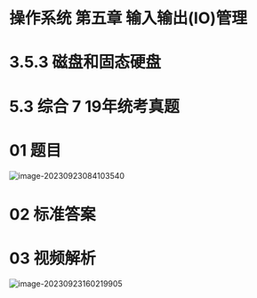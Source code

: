 # 操作系统 第五章 输入输出(IO)管理



# 3.5.3 磁盘和固态硬盘



# 5.3 综合 7 19年统考真题



# 01 题目

![image-20230923084103540](https://cvp.oss-cn-shanghai.aliyuncs.com/picgo/202309230841673.png)



# 02 标准答案





# 03 视频解析

![image-20230923160219905](https://cvp.oss-cn-shanghai.aliyuncs.com/picgo/202309231602567.png)





